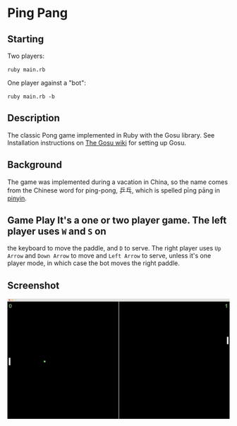 # Ping Pang

## Starting

Two players:

```console
ruby main.rb
```

One player against a "bot":

```console
ruby main.rb -b
```

## Description
The classic Pong game implemented in Ruby with the Gosu library. See
Installation instructions on [The Gosu wiki](https://github.com/gosu/gosu/wiki)
for setting up Gosu.

## Background
The game was implemented during a vacation in China, so the name comes from the
Chinese word for ping-pong, 乒乓, which is spelled pīng pāng in
[pinyin](https://en.wikipedia.org/wiki/Pinyin).

## Game Play It's a one or two player game. The left player uses `W` and `S` on
the keyboard to move the paddle, and `D` to serve. The right player uses `Up
Arrow` and `Down Arrow` to move and `Left Arrow` to serve, unless it's one
player mode, in which case the bot moves the right paddle.

## Screenshot

<p align="center">
  <img src="https://raw.githubusercontent.com/jonas054/pingpang/master/pingpang.gif" alt="Ping Pang Screenshot"/>
</p>
